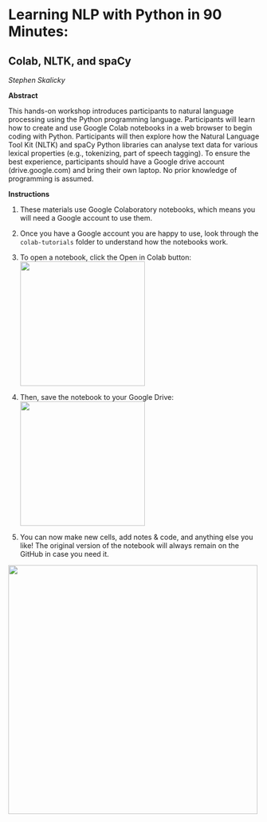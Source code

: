 # Learning NLP with Python in 90 Minutes: 
## Colab, NLTK, and spaCy

*Stephen Skalicky*

**Abstract**

This hands-on workshop introduces participants to natural language processing using the Python programming language. Participants will learn how to create and use Google Colab notebooks in a web browser to begin coding with Python. Participants will then explore how the Natural Language Tool Kit (NLTK) and spaCy Python libraries can analyse text data for various lexical properties (e.g., tokenizing, part of speech tagging). To ensure the best
experience, participants should have a Google drive account (drive.google.com) and bring their own laptop. No prior knowledge of programming is assumed.

**Instructions**

1. These materials use Google Colaboratory notebooks, which means you will need a Google account to use them. 

2. Once you have a Google account you are happy to use, look through the `colab-tutorials` folder to understand how the notebooks work. 

3. To open a notebook, click the Open in Colab button: <img src = 'https://i.imgur.com/A6HnQEx.png' width = 250>

4. Then, save the notebook to your Google Drive: <img src = 'https://i.imgur.com/oIHM7TP.png' width = 250>

5. You can now make new cells, add notes & code, and anything else you like! The original version of the notebook will always remain on the GitHub in case you need it. 

<img src = 'https://i.imgur.com/l3djb9T.png>' width = '500'>